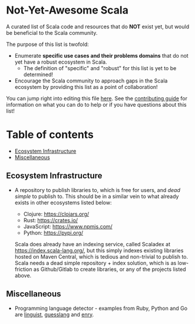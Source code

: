 # Not-Yet-Awesome Scala

A curated list of Scala code and resources that do **NOT** exist yet, but would be beneficial to the Scala community.

The purpose of this list is twofold:

* Enumerate **specific use cases and their problems domains** that do not yet have a robust ecosystem in Scala.
    * The definition of "specific" and "robust" for this list is yet to be determined!
* Encourage the Scala community to approach gaps in the Scala ecosystem by providing this list as a point of collaboration!

You can jump right into editing this file [here](https://github.com/awesome-scala/not-yet-awesome-scala/edit/master/README.md). See the [contributing guide](CONTRIBUTING.md) for information on what you can do to help or if you have questions about this list!

# Table of contents

- [Ecosystem Infrastructure](#ecosystem-infrastructure)
- [Miscellaneous](#miscellaneous)

## Ecosystem Infrastructure

* A repository to publish libraries to, which is free for users, and *dead simple* to publish to. This should be in a similar vein to what already exists in other ecosystems listed below:
   * Clojure: https://clojars.org/
   * Rust: https://crates.io/
   * JavaScript: https://www.npmjs.com/
   * Python: https://pypi.org/
   
   Scala does already have an indexing service, called Scaladex at https://index.scala-lang.org/, but this simply indexes existing libraries hosted on Maven Central, which is tedious and non-trivial to publish to. Scala needs a dead simple repository + index solution, which is as low-friction as Github/Gitlab to create libraries, or any of the projects listed above. 

## Miscellaneous

* Programming language detector - examples from Ruby, Python and Go are [linguist](https://github.com/github/linguist), 
[guesslang](https://github.com/yoeo/guesslang) and [enry](https://github.com/src-d/enry).

